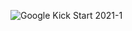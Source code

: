 ![Google Kick Start 2021-1](https://user-images.githubusercontent.com/69305047/151657481-931d5a5d-7195-4a0d-afba-5f98221541d8.jpg)
